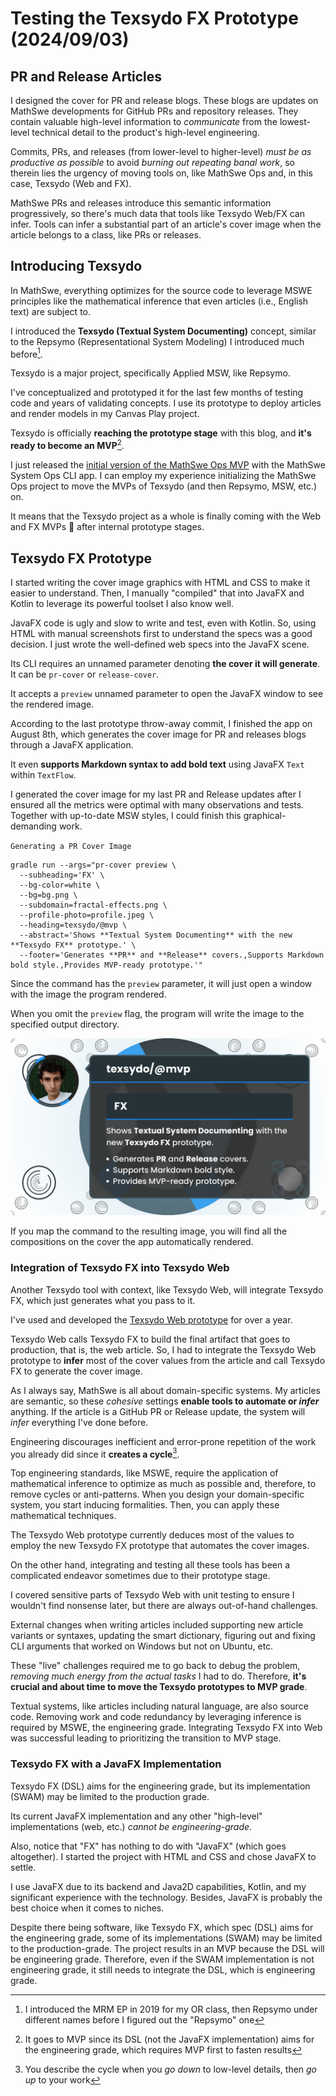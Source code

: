<!-- Copyright (c) 2024 Tobias Briones. All rights reserved. -->
<!-- SPDX-License-Identifier: CC-BY-4.0 -->
<!-- This file is part of https://github.com/tobiasbriones/blog -->

# Testing the Texsydo FX Prototype (2024/09/03)

## PR and Release Articles

I designed the cover for PR and release blogs. These blogs are updates on
MathSwe developments for GitHub PRs and repository releases. They contain
valuable high-level information to *communicate* from the lowest-level technical
detail to the product's high-level engineering.

Commits, PRs, and releases (from lower-level to higher-level) *must be as
productive as possible* to avoid *burning out repeating banal work*, so therein
lies the urgency of moving tools on, like MathSwe Ops and, in this case,
Texsydo (Web and FX).

MathSwe PRs and releases introduce this semantic information progressively, so
there's much data that tools like Texsydo Web/FX can infer. Tools can infer a
substantial part of an article's cover image when the article belongs to a
class, like PRs or releases.

## Introducing Texsydo

In MathSwe, everything optimizes for the source code to leverage MSWE principles
like the mathematical inference that even articles (i.e., English text) are
subject to.

I introduced the **Texsydo (Textual System Documenting)** concept, similar to
the Repsymo (Representational System Modeling) I introduced much before[^1].

[^1]: I introduced the MRM EP in 2019 for my OR class, then Repsymo under
    different names before I figured out the "Repsymo" one

Texsydo is a major project, specifically Applied MSW, like Repsymo.

I've conceptualized and prototyped it for the last few months of testing code
and years of validating concepts. I use its prototype to deploy articles and
render models in my Canvas Play project.

Texsydo is officially **reaching the prototype stage** with this blog, and 
**it's ready to become an MVP**[^2].

[^2]: It goes to MVP since its DSL (not the JavaFX implementation) aims for the
    engineering grade, which requires MVP first to fasten results

I just released the
[initial version of the MathSwe Ops MVP](/system-and-msw-ops-v0-1-0---mathswe-ops-mvp-2024-08-30)
with the MathSwe System Ops CLI app. I can employ my experience initializing the
MathSwe Ops project to move the MVPs of Texsydo (and then Repsymo, MSW, etc.)
on.

It means that the Texsydo project as a whole is finally coming with the Web and
FX MVPs 🎉 after internal prototype stages.

## Texsydo FX Prototype

I started writing the cover image graphics with HTML and CSS to make it easier
to understand. Then, I manually "compiled" that into JavaFX and Kotlin to
leverage its powerful toolset I also know well.

JavaFX code is ugly and slow to write and test, even with Kotlin. So, using HTML
with manual screenshots first to understand the specs was a good decision. I
just wrote the well-defined web specs into the JavaFX scene.

Its CLI requires an unnamed parameter denoting **the cover it will generate**.
It can be `pr-cover` or `release-cover`.

It accepts a `preview` unnamed parameter to open the JavaFX window to see the
rendered image.

According to the last prototype throw-away commit, I finished the app on August
8th, which generates the cover image for PR and releases blogs through a JavaFX
application.

It even **supports Markdown syntax to add bold text** using JavaFX `Text` within
`TextFlow`.

I generated the cover image for my last PR and Release updates after I ensured
all the metrics were optimal with many observations and tests. Together with
up-to-date MSW styles, I could finish this graphical-demanding work.

`Generating a PR Cover Image`

```
gradle run --args="pr-cover preview \
  --subheading='FX' \
  --bg-color=white \
  --bg=bg.png \
  --subdomain=fractal-effects.png \
  --profile-photo=profile.jpeg \
  --heading=texsydo/@mvp \
  --abstract='Shows **Textual System Documenting** with the new **Texsydo FX** prototype.' \
  --footer='Generates **PR** and **Release** covers.,Supports Markdown bold style.,Provides MVP-ready prototype.'"
```

Since the command has the `preview` parameter, it will just open a window with
the image the program rendered.

When you omit the `preview` flag, the program will write the image to the
specified output directory.

![](texsydo-fx-cover_seq-1.png)

If you map the command to the resulting image, you will find all the
compositions on the cover the app automatically rendered.

### Integration of Texsydo FX into Texsydo Web

Another Texsydo tool with context, like Texsydo Web, will integrate Texsydo FX,
which just generates what you pass to it.

I've used and developed the
[Texsydo Web prototype](/automating-the-platform-operations-and-beyond-2023-08-31)
for over a year.

Texsydo Web calls Texsydo FX to build the final artifact that goes to
production, that is, the web article. So, I had to integrate the Texsydo Web
prototype to **infer** most of the cover values from the article and call
Texsydo FX to generate the cover image.

As I always say, MathSwe is all about domain-specific systems. My articles are
semantic, so these *cohesive* settings **enable tools to automate or
*infer*** anything. If the article is a GitHub PR or Release update, the system
will *infer* everything I've done before.

Engineering discourages inefficient and error-prone repetition of the work you
already did since it **creates a cycle**[^3].

[^3]: You describe the cycle when you *go down* to low-level details, then *go
    up* to your work

Top engineering standards, like MSWE, require the application of mathematical
inference to optimize as much as possible and, therefore, to remove cycles or
anti-patterns. When you design your domain-specific system, you start inducing
formalities. Then, you can apply these mathematical techniques.

The Texsydo Web prototype currently deduces most of the values to employ the new
Texsydo FX prototype that automates the cover images.

On the other hand, integrating and testing all these tools has been a
complicated endeavor sometimes due to their prototype stage.

I covered sensitive parts of Texsydo Web with unit testing to ensure I wouldn't
find nonsense later, but there are always out-of-hand challenges.

External changes when writing articles included supporting new article variants
or syntaxes, updating the smart dictionary, figuring out and fixing CLI
arguments that worked on Windows but not on Ubuntu, etc.

These "live" challenges required me to go back to debug the problem, *removing
much energy from the actual tasks* I had to do. Therefore, **it's crucial and
about time to move the Texsydo prototypes to MVP grade**.

Textual systems, like articles including natural language, are also source code.
Removing work and code redundancy by leveraging inference is required by MSWE,
the engineering grade. Integrating Texsydo FX into Web was successful leading to
prioritizing the transition to MVP stage.

### Texsydo FX with a JavaFX Implementation

Texsydo FX (DSL) aims for the engineering grade, but its implementation
(SWAM) may be limited to the production grade.

Its current JavaFX implementation and any other "high-level" implementations
(web, etc.) *cannot be engineering-grade*.

Also, notice that "FX" has nothing to do with "JavaFX" (which goes altogether).
I started the project with HTML and CSS and chose JavaFX to settle.

I use JavaFX due to its backend and Java2D capabilities, Kotlin, and my
significant experience with the technology. Besides, JavaFX is probably the best
choice when it comes to niches.

Despite there being software, like Texsydo FX, which spec (DSL) aims for the
engineering grade, some of its implementations (SWAM) may be limited to the
production-grade. The project results in an MVP because the DSL will be
engineering grade. Therefore, even if the SWAM implementation is not engineering
grade, it still needs to integrate the DSL, which is engineering grade.
